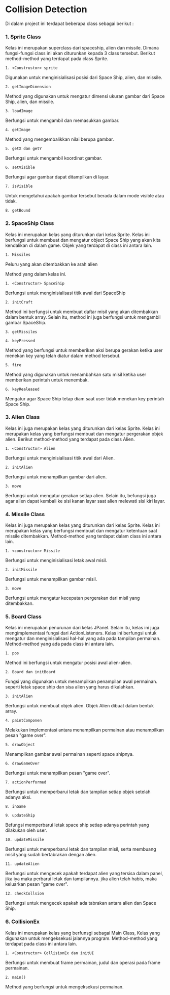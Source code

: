 # Collision Detection

Di dalam project ini terdapat beberapa class sebagai berikut :

### 1. Sprite Class
Kelas ini merupakan superclass dari spaceship, alien dan missile. Dimana fungsi-fungsi class ini akan diturunkan kepada 3 class tersebut. Berikut method-method yang terdapat pada class Sprite.
```
1. <Construstor> sprite
```
Digunakan untuk menginisialisasi posisi dari Space Ship, alien, dan missile.
```
2. getImageDimension
```
Method yang digunakan untuk mengatur dimensi ukuran gambar dari Space Ship, alien, dan missile.
```
3. loadImage
```
Berfungsi untuk mengambil dan memasukkan gambar.
```
4. getImage 
```
Method yang mengembalikkan nilai berupa gambar.
```
5. getX dan getY
```
Berfungsi untuk mengambil koordinat gambar.
```
6. setVisible
```
Berfungsi agar gambar dapat ditampilkan di layar.
```
7. isVisible 
```
Untuk mengetahui apakah gambar tersebut berada dalam mode visible atau tidak.
```	
8. getBound
```

### 2. SpaceShip Class
Kelas ini merupakan kelas yang diturunkan dari kelas Sprite. Kelas ini berfungsi untuk membuat dan mengatur object Space Ship yang akan kita kendalikan di dalam game. Objek yang terdapat di class ini antara lain.
```
1. Missiles
```
Peluru yang akan ditembakkan ke arah alien

Method yang dalam kelas ini.
```
1. <Constructor> SpaceShip
```
Berfungsi untuk menginisialisasi titik awal dari SpaceShip
```
2. initCraft
```
Method ini berfungsi untuk membuat daftar misil yang akan ditembakkan dalam bentuk array. Selain itu, method ini juga berfungsi untuk mengambil gambar SpaceShip.
```
3. getMissiles
```
```
4. keyPressed
```
Method yang berfungsi untuk memberikan aksi berupa gerakan ketika user menekan key yang telah diatur dalam method tersebut.
```
5. fire
```
Method yang digunakan untuk menambahkan satu misil ketika user memberikan perintah untuk menembak.
```
6. keyRealeased
```
Mengatur agar Space Ship tetap diam saat user tidak menekan key perintah Space Ship.

### 3. Alien Class
Kelas ini juga  merupakan kelas yang diturunkan dari kelas Sprite. Kelas ini merupakan kelas yang berfungsi membuat dan mengatur pergerakan objek alien. Berikut method-method yang terdapat pada class Alien.
```
1. <Constructor> Alien
```
Berfungsi untuk menginisialisasi titik awal dari Alien.
```
2. initAlien
```
Berfungsi untuk menampilkan gambar dari alien.
```
3. move
```
Berfungsi untuk mengatur gerakan setiap alien. Selain itu, befungsi juga agar alien dapat kembali ke sisi kanan layar saat alien melewati sisi kiri layar.

### 4. Missile Class
Kelas ini juga merupakan kelas yang diturunkan dari kelas Sprite. Kelas ini merupakan kelas yang berfungsi membuat dan mengatur ketentuan saat missile ditembakkan. Method-method yang terdapat dalam class ini antara lain.
```
1. <constructor> Missile
```
Berfungsi untuk menginisialisasi letak awal misil.
```
2. initMissile
```
Berfungsi untuk menampilkan gambar misil.
```
3. move
```
Berfungsi untuk mengatur kecepatan pergerakan dari misil yang ditembakkan.

### 5. Board Class
Kelas ini merupakan penurunan dari kelas JPanel. Selain itu, kelas ini juga mengimplementasi fungsi dari ActionListeners. Kelas ini berfungsi untuk mengatur dan menginisialisasi hal-hal yang ada pada tampilan permainan. Method-method yang ada pada class ini antara lain.
```
1. pos
```
Method ini berfungsi untuk mengatur posisi awal alien-alien.
```
2. Board dan initBoard
```
Fungsi yang digunakan untuk menampilkan penampilan awal permainan. seperti letak space ship dan sisa alien yang harus dikalahkan.
```
3. initAlien
```
Berfungsi untuk membuat objek alien. Objek Alien dibuat dalam bentuk array.
```
4. paintComponen
```
Melakukan implementasi antara menampilkan permainan atau menampilkan pesan "game over".
```
5. drawObject
```
Menampilkan gambar awal permainan seperti space shipnya.
```
6. drawGameOver
```
Berfungsi untuk menampilkan pesan "game over".
```
7. actionPerformed
```
Berfungsi untuk memperbarui letak dan tampilan setiap objek setelah adanya aksi.
```
8. inGame
```
```
9. updateShip
```
Befungsi memperbarui letak space ship setiap adanya perintah yang dilakukan oleh user.
```
10. updateMissile
```
Berfungsi untuk memperbarui letak dan tampilan misil, serta membuang misil yang sudah bertabrakan dengan alien.
```
11. updateAlien
```
Berfungsi untuk mengecek apakah terdapat alien yang tersisa dalam panel, jika iya maka perbarui letak dan tampilannya. jika alien telah habis, maka keluarkan pesan "game over".
```
12. checkCollsion
```
Berfungsi untuk mengecek apakah ada tabrakan antara alien dan Space Ship.

### 6. CollisionEx
Kelas ini merupakan kelas yang berfunsgi sebagai Main Class, Kelas yang digunakan untuk mengeksekusi jalannya program. Method-method yang terdapat pada class ini antara lain.
```
1. <Constructor> CollisionEx dan initUI
```
Berfungsi untuk membuat frame permainan, judul dan operasi pada frame permainan.
```
2. main()
```
Method yang berfungsi untuk mengeksekusi permainan.
